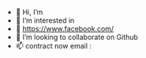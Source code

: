 - 👋 Hi, I’m 
- 👀 I’m interested in
- 🌱 https://www.facebook.com/
- 💞️ I’m looking to collaborate on Github
- 📫 contract now email :

<!---
TanhGL/TanhGL is a ✨ special ✨ repository because its `README.md` (this file) appears on your GitHub profile.
You can click the Preview link to take a look at your changes.
--->
